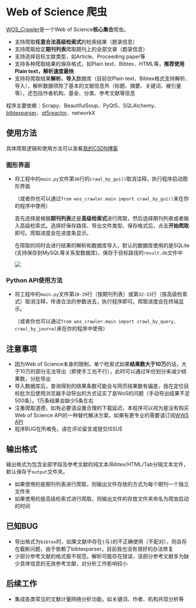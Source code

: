 # Web of Science 爬虫
[WOS_Crawler](https://github.com/tomleung1996/wos_crawler)是一个Web of Science**核心集合**爬虫。

- 支持爬取**任意合法高级检索式**的检索结果（题录信息）
- 支持爬取给定**期刊列表**爬取期刊上的全部文章（题录信息）
- 支持选择目标文献类型，如Article、Proceeding paper等
- 支持多种爬取结果的保存格式，如Plain text、Bibtex、HTML等，**推荐使用Plain text，解析速度最快**
- 支持将爬取结果**解析、导入**数据库（目前仅Plain text、Bibtex格式支持解析、导入），解析数据项除了基本的文献信息外（标题、摘要、关键词、被引量等），还包括作者机构、基金、分类、参考文献等信息

程序主要依赖：Scrapy、BeautifulSoup、PyQt5、SQLAlchemy、[bibtexparser](https://github.com/sciunto-org/python-bibtexparser)、[qt5reactor](https://github.com/sunu/qt5reactor)、networkX
## 使用方法 
具体爬取逻辑和使用方法可以查看[我的CSDN博客](https://blog.csdn.net/tomleung1996/article/details/86627443)

### 图形界面 

- 将工程中的`main.py`文件第`36`行的`crawl_by_gui()`取消注释，执行程序启动图形界面

    （或者你也可以通过`from wos_crawler.main import crawl_by_gui()`来在你的程序中使用）
    
    首先选择是根据**期刊列表**还是**高级检索式**进行爬取，然后选择期刊列表或者输入高级检索式。选择好保存路径、导出文件类型、保存格式后，点击**开始爬取**即可。爬取进度会在进度条显示。

    在爬取的同时会进行结果的解析和数据库导入，默认的数据库使用的是SQLite (支持保存到MySQL等关系型数据库)，保存于目标路径的`result.db`文件中
    
    ![](https://i.loli.net/2019/01/24/5c497e83c1cc5.png)

### Python API使用方法
- 将工程中的`main.py`文件第`28-29`行（按期刊列表）或第`32-33`行（按高级检索式）取消注释，传递合法的参数进去，执行程序即可。爬取进度会在终端显示。

    （或者你也可以通过`from wos_crawler.main import crawl_by_query, crawl_by_journal`来在你的程序中使用）

## 注意事项
- 因为Web of Science本身的限制，单个检索式如果**结果数大于10万**的话，大于10万的部分无法导出（即使手工也不行），此时可以通过年份划分来减少结果数，分批导出
- 导入数据库后，查询得到的结果条数可能会与网页结果数有偏差，我在定位目标批次后使用浏览器手动导出的方式证实了是WoS的问题（手动导出结果不足500条）。1万条结果会缺少5条左右
- 注重爬取道德，如有必要请设置合理的下载延迟。本程序可以视为是没有购买Web of Science API的一种替代解决方案，如果有更专业的需要请订阅[WWS API](https://clarivate.com/products/data-integration/)
- 程序BUG在所难免，请在评论留言或提交ISSUE

## 输出格式 

输出格式为包含全部字段及参考文献的纯文本/Bibtex/HTML/Tab分隔文本文件，默认保存于`output`文件夹。

- 如果使用的是期刊列表进行爬取，则输出文件存放的方式为每个期刊一个独立文件夹
- 如果使用的是高级检索式进行爬取，则输出文件的存放文件夹命名为爬虫启动的时间


## 已知BUG 

- 导出格式为`bibtex`时，如果文献中存在`{`与`}`的不正确使用（不配对），则会存在截断问题，由于依赖了bibtexparser，目前我也没有很好的办法修复
- 少部分参考文献的格式极不规范，解析可能存在错误，该部分参考文献多为缺少具体信息的无效参考文献，对分析工作影响较小

## 后续工作 

- 集成各类常见的文献计量网络分析功能，如关键词、作者、机构共现分析等